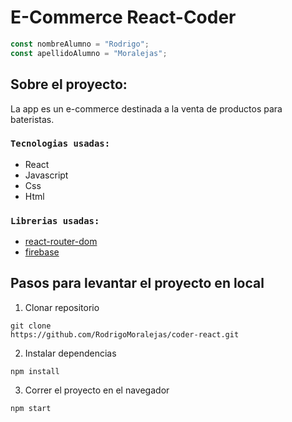 # E-Commerce React-Coder

```javascript
const nombreAlumno = "Rodrigo";
const apellidoAlumno = "Moralejas";
```

## Sobre el proyecto:

La app es un e-commerce destinada a la venta de productos para bateristas.

### `Tecnologias usadas:`

- React
- Javascript
- Css
- Html

### `Librerias usadas:`

- [react-router-dom](https://reactrouter.com/en/main)
- [firebase](https://firebase.google.com/?hl=es)

## Pasos para levantar el proyecto en local

1. Clonar repositorio

```
git clone
https://github.com/RodrigoMoralejas/coder-react.git
```

2. Instalar dependencias

```
npm install
```

3. Correr el proyecto en el navegador

```
npm start
```

